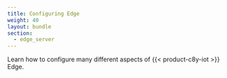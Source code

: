 ```yaml
---
title: Configuring Edge
weight: 40
layout: bundle
section:
  - edge_server
---
```


Learn how to configure many different aspects of {{< product-c8y-iot >}} Edge.
